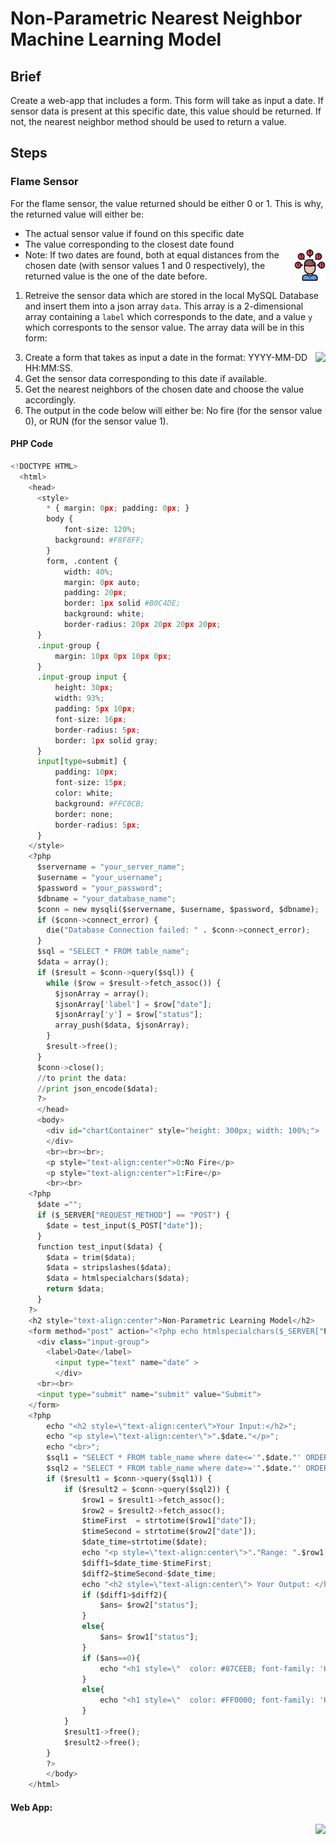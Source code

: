 # Non-Parametric Nearest Neighbor Machine Learning Model

## Brief

Create a web-app that includes a form. This form will take as input a date. If sensor data is present at this specific date, this value should be returned. If not, the nearest neighbor method should be used to return a value.

## Steps

### Flame Sensor

For the flame sensor, the value returned should be either 0 or 1. 
This is why, the returned value will either be:
- The actual sensor value if found on this specific date
- The value corresponding to the closest date found
- <img style="float:right; " src="../../Images/problem.png" width=50> Note: If two dates are found, both at equal distances from the chosen date (with sensor values 1 and 0 respectively), the returned value is the one of the date before.


1. Retreive the sensor data which are stored in the local MySQL Database and insert them into a json array `data`. This array is a 2-dimensional array containing a `label` which corresponds to the date, and a value `y` which corresponts to the sensor value.
The array data will be in this form:
<img style="float:right; " src="../Part IV: Machine Learning/ML/data.png">

3. Create a form that takes as input a date in the format: YYYY-MM-DD HH:MM:SS.
4. Get the sensor data corresponding to this date if available.
5. Get the nearest neighbors of the chosen date and choose the value accordingly.
6. The output in the code below will either be: No fire (for the sensor value 0), or RUN (for the sensor value 1).

#### PHP Code

```python
<!DOCTYPE HTML>
  <html>
    <head>  
      <style>
        * { margin: 0px; padding: 0px; }
        body {
	        font-size: 120%;
          background: #F8F8FF; 
        }
        form, .content {
	        width: 40%;
	        margin: 0px auto;
	        padding: 20px;
	        border: 1px solid #B0C4DE;
	        background: white;
	        border-radius: 20px 20px 20px 20px;
      }
      .input-group {
	      margin: 10px 0px 10px 0px;
      }
      .input-group input {
	      height: 30px;
	      width: 93%;
	      padding: 5px 10px;
	      font-size: 16px;
	      border-radius: 5px;
	      border: 1px solid gray;
      }
      input[type=submit] {
	      padding: 10px;
	      font-size: 15px;
	      color: white;
	      background: #FFC0CB;
	      border: none;
	      border-radius: 5px;
      }
    </style>
    <?php 
      $servername = "your_server_name";
      $username = "your_username";
      $password = "your_password";
      $dbname = "your_database_name";
      $conn = new mysqli($servername, $username, $password, $dbname);
      if ($conn->connect_error) {
        die("Database Connection failed: " . $conn->connect_error);
      }
      $sql = "SELECT * FROM table_name";
      $data = array();
      if ($result = $conn->query($sql)) {
        while ($row = $result->fetch_assoc()) {
          $jsonArray = array();
          $jsonArray['label'] = $row["date"];
          $jsonArray['y'] = $row["status"];
          array_push($data, $jsonArray);
        }
        $result->free();
      }
      $conn->close();
      //to print the data:
      //print json_encode($data);
      ?>
      </head>
      <body>
        <div id="chartContainer" style="height: 300px; width: 100%;">
        </div>
        <br><br><br>;
        <p style="text-align:center">0:No Fire</p>
        <p style="text-align:center">1:Fire</p>
        <br><br>
    <?php
      $date ="";
      if ($_SERVER["REQUEST_METHOD"] == "POST") {
        $date = test_input($_POST["date"]);
      }
      function test_input($data) {
        $data = trim($data);
        $data = stripslashes($data);
        $data = htmlspecialchars($data);
        return $data;
      }
    ?>
    <h2 style="text-align:center">Non-Parametric Learning Model</h2>
    <form method="post" action="<?php echo htmlspecialchars($_SERVER["PHP_SELF"]);?>"> 
      <div class="input-group">
	    <label>Date</label>
		  <input type="text" name="date" >
		  </div>
      <br><br>
      <input type="submit" name="submit" value="Submit">  
    </form>
    <?php
        echo "<h2 style=\"text-align:center\">Your Input:</h2>";
        echo "<p style=\"text-align:center\">".$date."</p>";
        echo "<br>";
        $sql1 = "SELECT * FROM table_name where date<='".$date."' ORDER BY date DESC LIMIT 1 ";
        $sql2 = "SELECT * FROM table_name where date>='".$date."' ORDER BY date ASC LIMIT 1 ";
        if ($result1 = $conn->query($sql1)) {
            if ($result2 = $conn->query($sql2)) {
                $row1 = $result1->fetch_assoc();
                $row2 = $result2->fetch_assoc();
                $timeFirst  = strtotime($row1["date"]);
                $timeSecond = strtotime($row2["date"]);
                $date_time=strtotime($date);
                echo "<p style=\"text-align:center\">"."Range: ".$row1["date"].", ".$date.", ".$row2["date"]."</p><br>";
                $diff1=$date_time-$timeFirst;
                $diff2=$timeSecond-$date_time;
                echo "<h2 style=\"text-align:center\"> Your Output: </h2>";
                if ($diff1>$diff2){
                    $ans= $row2["status"];
                }
                else{
                    $ans= $row1["status"];
                }
                if ($ans==0){
                    echo "<h1 style=\"  color: #87CEEB; font-family: 'Helvetica Neue', sans-serif; font-size: 70px; font-weight: bold; letter-spacing: -1px; line-height: 1; text-align: center; vertical-align: top; \">There is no fire!</h1>";
                }
                else{
                    echo "<h1 style=\"  color: #FF0000; font-family: 'Helvetica Neue', sans-serif; font-size: 100px; font-weight: bold; letter-spacing: -1px; line-height: 1; text-align: center; vertical-align: top; \">RUN</h1>";
                }
            }
            $result1->free();
            $result2->free();
        }
        ?>
        </body>
    </html>
 ```
#### Web App:
<img style="float:right; " src="../Part IV: Machine Learning/ML/model.jpg ">


